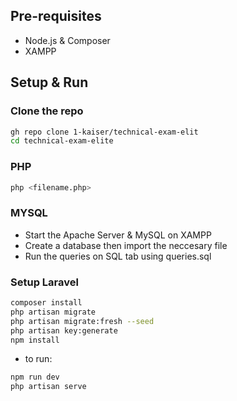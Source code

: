 ## Pre-requisites

- Node.js & Composer
- XAMPP

## Setup & Run

### Clone the repo

```bash
gh repo clone 1-kaiser/technical-exam-elit
cd technical-exam-elite
```

### PHP

```bash
php <filename.php>
```

### MYSQL

- Start the Apache Server & MySQL on XAMPP
- Create a database then import the neccesary file
- Run the queries on SQL tab using queries.sql

### Setup Laravel

```bash
composer install
php artisan migrate
php artisan migrate:fresh --seed
php artisan key:generate
npm install
```

- to run:

```bash
npm run dev
php artisan serve
```

